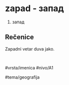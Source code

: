 # zapad - запад

1. запад

## Rečenice

Zapadni vetar duva jako.

<br>

#vrsta/imenica
#nivo/A1

#tema/geografija